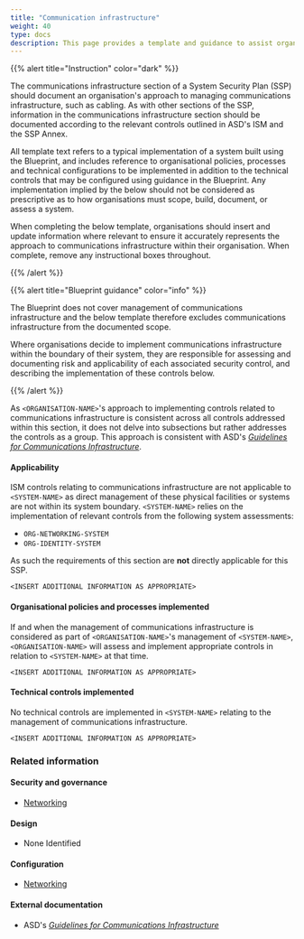 ```yaml
---
title: "Communication infrastructure"
weight: 40
type: docs
description: This page provides a template and guidance to assist organisations in documenting their approach to managing communications infrastructure associated with their system(s) built on ASD's Blueprint for Secure Cloud.
---
```


{{% alert title="Instruction" color="dark" %}}

The communications infrastructure section of a System Security Plan (SSP) should document an organisation's approach to managing communications infrastructure, such as cabling. As with other sections of the SSP, information in the communications infrastructure section should be documented according to the relevant controls outlined in ASD's ISM and the SSP Annex.

All template text refers to a typical implementation of a system built using the Blueprint, and includes reference to organisational policies, processes and technical configurations to be implemented in addition to the technical controls that may be configured using guidance in the Blueprint. Any implementation implied by the below should not be considered as prescriptive as to how organisations must scope, build, document, or assess a system.

When completing the below template, organisations should insert and update information where relevant to ensure it accurately represents the approach to communications infrastructure within their organisation. When complete, remove any instructional boxes throughout.

{{% /alert %}}

{{% alert title="Blueprint guidance" color="info" %}}

The Blueprint does not cover management of communications infrastructure and the below template therefore excludes communications infrastructure from the documented scope.

Where organisations decide to implement communications infrastructure within the boundary of their system, they are responsible for assessing and documenting risk and applicability of each associated security control, and describing the implementation of these controls below.

{{% /alert %}}

As `<ORGANISATION-NAME>`'s approach to implementing controls related to communications infrastructure is consistent across all controls addressed within this section, it does not delve into subsections but rather addresses the controls as a group. This approach is consistent with ASD's [_Guidelines for Communications Infrastructure_](https://www.cyber.gov.au/resources-business-and-government/essential-cyber-security/ism/cyber-security-guidelines/guidelines-communications-infrastructure).

#### Applicability

ISM controls relating to communications infrastructure are not applicable to `<SYSTEM-NAME>` as direct management of these physical facilities or systems are not within its system boundary. `<SYSTEM-NAME>` relies on the implementation of relevant controls from the following system assessments:

- `ORG-NETWORKING-SYSTEM`
- `ORG-IDENTITY-SYSTEM`

As such the requirements of this section are **not** directly applicable for this SSP.

`<INSERT ADDITIONAL INFORMATION AS APPROPRIATE>`

#### Organisational policies and processes implemented

If and when the management of communications infrastructure is considered as part of `<ORGANISATION-NAME>`'s management of `<SYSTEM-NAME>`, `<ORGANISATION-NAME>` will assess and implement appropriate controls in relation to `<SYSTEM-NAME>` at that time.

`<INSERT ADDITIONAL INFORMATION AS APPROPRIATE>`

#### Technical controls implemented

No technical controls are implemented in `<SYSTEM-NAME>` relating to the management of communications infrastructure.

`<INSERT ADDITIONAL INFORMATION AS APPROPRIATE>`

### Related information

#### Security and governance

- [Networking](/security-and-governance/system-security-plan/networking)

#### Design

- None Identified

#### Configuration

- [Networking](/configuration/networking)

#### External documentation

- ASD's [_Guidelines for Communications Infrastructure_](https://www.cyber.gov.au/resources-business-and-government/essential-cyber-security/ism/cyber-security-guidelines/guidelines-communications-infrastructure)
